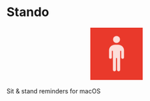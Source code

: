 # Stando

<p align="center"><img src="https://raw.githubusercontent.com/maxwowo/stando/main/Stando/Assets.xcassets/AppIcon.appiconset/logo-256.png" width="120"></p>

Sit & stand reminders for macOS
